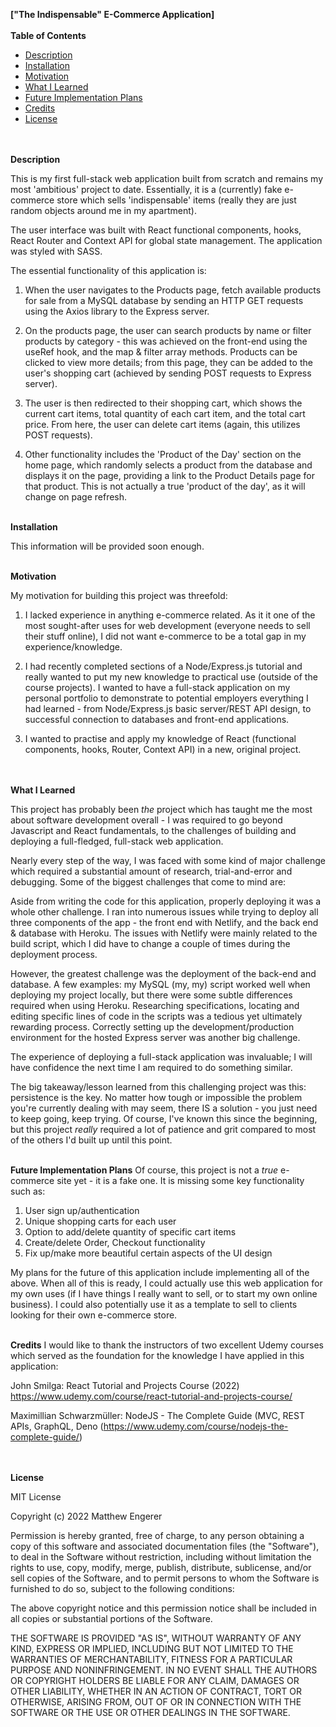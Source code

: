 <b>["The Indispensable" E-Commerce Application]</b>
<br><br>
<b>Table of Contents</b>

- [Description](#description)
- [Installation](#installation)
- [Motivation](#motivation)
- [What I Learned](#whatilearned)
- [Future Implementation Plans](#futureplans)
- [Credits](#credits)
- [License](#license)

<br><br>
<a name="description"></a>
<b>Description</b>

This is my first full-stack web application built from scratch and remains my most 'ambitious' project to date. Essentially, it is a (currently) fake e-commerce store which sells 'indispensable' items (really they are just random objects around me in my apartment).

The user interface was built with React functional components, hooks, React Router and Context API for global state management. The application was styled with SASS.

The essential functionality of this application is:
1. When the user navigates to the Products page, fetch available products for sale from a MySQL database by sending an HTTP GET requests using the Axios library to the Express server.

2. On the products page, the user can search products by name or filter products by category - this was achieved on the front-end using the useRef hook, and the map & filter array methods. Products can be clicked to view more details; from this page, they can be added to the user's shopping cart (achieved by sending POST requests to Express server).

3. The user is then redirected to their shopping cart, which shows the current cart items, total quantity of each cart item, and the total cart price. From here, the user can delete cart items (again, this utilizes POST requests).

4. Other functionality includes the 'Product of the Day' section on the home page, which randomly selects a product from the database and displays it on the page, providing a link to the Product Details page for that product. This is not actually a true 'product of the day', as it will change on page refresh.
<br><br>

<a name="installation"></a>
<b>Installation</b>

This information will be provided soon enough.
<br><br>

<a name="motivation"></a>
<b>Motivation</b>

My motivation for building this project was threefold:
1. I lacked experience in anything e-commerce related. As it it one of the most sought-after uses for web development (everyone needs to sell their stuff online), I did not want e-commerce to be a total gap in my experience/knowledge.

2. I had recently completed sections of a Node/Express.js tutorial and really wanted to put my new knowledge to practical use (outside of the course projects). I wanted to have a full-stack application on my personal portfolio to demonstrate to potential employers everything I had learned - from Node/Express.js basic server/REST API design, to successful connection to databases and front-end applications.

3. I wanted to practise and apply my knowledge of React (functional components, hooks, Router, Context API) in a new, original project.

<br><br>
<a name="whatilearned"></a>
<b>What I Learned</b>

This project has probably been *the* project which has taught me the most about software development overall - I was required to go beyond Javascript and React fundamentals, to the challenges of building and deploying a full-fledged, full-stack web application. 

Nearly every step of the way, I was faced with some kind of major challenge which required a substantial amount of research, trial-and-error and debugging. Some of the biggest challenges that come to mind are:



Aside from writing the code for this application, properly deploying it was a whole other challenge. I ran into numerous issues while trying to deploy all three components of the app - the front end with Netlify, and the back end & database with Heroku. The issues with Netlify were mainly related to the build script, which I did have to change a couple of times during the deployment process. 

However, the greatest challenge was the deployment of the back-end and database. A few examples: my MySQL (my, my) script worked well when deploying my project locally, but there were some subtle differences required when using Heroku. Researching specifications, locating and editing specific lines of code in the scripts was a tedious yet ultimately rewarding process. Correctly setting up the development/production environment for the hosted Express server was another big challenge. 

The experience of deploying a full-stack application was invaluable; I will have confidence the next time I am required to do something similar.

The big takeaway/lesson learned from this challenging project was this: persistence is the key. No matter how tough or impossible the problem you're currently dealing with may seem, there IS a solution - you just need to keep going, keep trying. Of course, I've known this since the beginning, but this project *really* required a lot of patience and grit compared to most of the others I'd built up until this point.
<br><br>

<a name="futureplans"></a>
<b>Future Implementation Plans</b>
Of course, this project is not a *true* e-commerce site yet - it is a fake one. It is missing some key functionality such as:
1. User sign up/authentication
2. Unique shopping carts for each user
3. Option to add/delete quantity of specific cart items
4. Create/delete Order, Checkout functionality
5. Fix up/make more beautiful certain aspects of the UI design

My plans for the future of this application include implementing all of the above. When all of this is ready, I could actually use this web application for my own uses (if I have things I really want to sell, or to start my own online business). I could also potentially use it as a template to sell to clients looking for their own e-commerce store.
<br><br>

<a name="credits"></a>
<b>Credits</b>
I would like to thank the instructors of two excellent Udemy courses which served as the foundation for the knowledge I have applied in this application:

John Smilga: React Tutorial and Projects Course (2022)
https://www.udemy.com/course/react-tutorial-and-projects-course/

Maximillian Schwarzmüller: NodeJS - The Complete Guide (MVC, REST APIs, GraphQL, Deno
(https://www.udemy.com/course/nodejs-the-complete-guide/)

<br><br>
<a name="license"></a>
<b>License</b>

MIT License

Copyright (c) 2022 Matthew Engerer

Permission is hereby granted, free of charge, to any person obtaining a copy
of this software and associated documentation files (the "Software"), to deal
in the Software without restriction, including without limitation the rights
to use, copy, modify, merge, publish, distribute, sublicense, and/or sell
copies of the Software, and to permit persons to whom the Software is
furnished to do so, subject to the following conditions:

The above copyright notice and this permission notice shall be included in all
copies or substantial portions of the Software.

THE SOFTWARE IS PROVIDED "AS IS", WITHOUT WARRANTY OF ANY KIND, EXPRESS OR
IMPLIED, INCLUDING BUT NOT LIMITED TO THE WARRANTIES OF MERCHANTABILITY,
FITNESS FOR A PARTICULAR PURPOSE AND NONINFRINGEMENT. IN NO EVENT SHALL THE
AUTHORS OR COPYRIGHT HOLDERS BE LIABLE FOR ANY CLAIM, DAMAGES OR OTHER
LIABILITY, WHETHER IN AN ACTION OF CONTRACT, TORT OR OTHERWISE, ARISING FROM,
OUT OF OR IN CONNECTION WITH THE SOFTWARE OR THE USE OR OTHER DEALINGS IN THE
SOFTWARE.